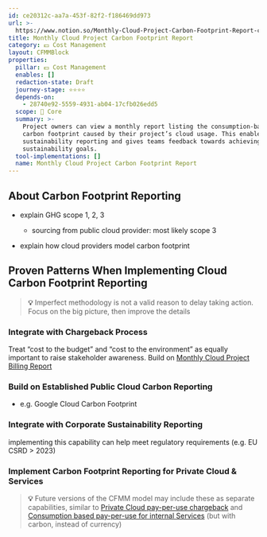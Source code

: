 ```yaml
---
id: ce20312c-aa7a-453f-82f2-f186469dd973
url: >-
  https://www.notion.so/Monthly-Cloud-Project-Carbon-Footprint-Report-ce20312caa7a453f82f2f186469dd973
title: Monthly Cloud Project Carbon Footprint Report
category: 💵 Cost Management
layout: CFMMBlock
properties:
  pillar: 💵 Cost Management
  enables: []
  redaction-state: Draft
  journey-stage: ⭐️⭐️⭐️⭐️
  depends-on:
    - 28740e92-5559-4931-ab04-17cfb026edd5
  scope: 🏢 Core
  summary: >-
    Project owners can view a monthly report listing the consumption-based
    carbon footprint caused by their project’s cloud usage. This enables
    sustainability reporting and gives teams feedback towards achieving
    sustainability goals.
  tool-implementations: []
  name: Monthly Cloud Project Carbon Footprint Report
---
```




## About Carbon Footprint Reporting

- explain GHG scope 1, 2, 3

    - sourcing from public cloud provider: most likely scope 3

- explain how cloud providers model carbon footprint



## Proven Patterns When Implementing Cloud Carbon Footprint Reporting

> **💡** Imperfect methodology is not a valid reason to delay taking action. Focus on the big picture, then improve the details

### Integrate with Chargeback Process

Treat “cost to the budget” and “cost to the environment” as equally important to raise stakeholder awareness. Build on [Monthly Cloud Project Billing Report](/maturity-model/cost-management/monthly-cloud-project-billing-report.md) 

### Build on Established Public Cloud Carbon Reporting

- e.g. Google Cloud Carbon Footprint



### Integrate with Corporate Sustainability Reporting

implementing this capability can help meet regulatory requirements (e.g. EU CSRD > 2023)

### Implement Carbon Footprint Reporting for Private Cloud & Services

> **💡** Future versions of the CFMM model may include these as separate capabilities, similar to [Private Cloud pay-per-use chargeback](/maturity-model/cost-management/private-cloud-pay-per-use-chargeback.md) and [Consumption based pay-per-use for internal Services](/maturity-model/cost-management/consumption-based-pay-per-use-for-internal-services.md) (but with carbon, instead of currency)